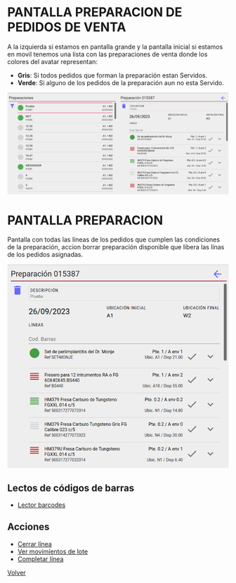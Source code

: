 # PANTALLA PREPARACION DE PEDIDOS DE VENTA

A la izquierda si estamos en pantalla grande y la pantalla inicial si estamos en movil tenemos una lista con las preparaciones de venta donde los colores del avatar representan:

* **Gris**: Si todos pedidos que forman la preparación estan Servidos.
* **Verde**: Si alguno de los pedidos de la preparación aun no esta Servido.

![Alt text](image.png)

# PANTALLA PREPARACION

Pantalla con todas las líneas de los pedidos que cumplen las condiciones de la preparación, accion borrar preparación disponible que libera las línas de los pedidos asignadas.

![Alt text](image-1.png)

## Lectos de códigos de barras

* [Lector barcodes](./Acciones/lectorBarcode.md)

## Acciones

* [Cerrar línea](./Acciones/cerrarLinea.md)
* [Ver movimíentos de lote](./Acciones/verLotes.md)
* [Completar línea](./Acciones/completarLinea.md)

[Volver](./index.md)